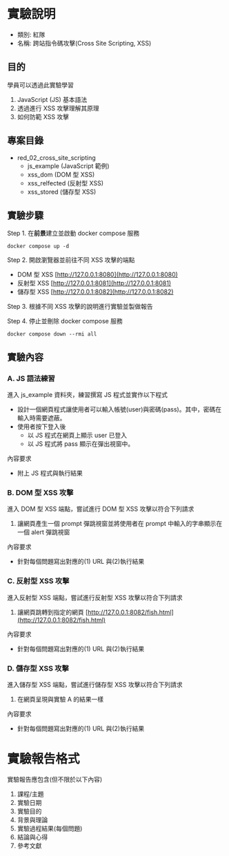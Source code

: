 # 實驗說明
- 類別: 紅隊
- 名稱: 跨站指令碼攻擊(Cross Site Scripting, XSS)

## 目的
學員可以透過此實驗學習
1. JavaScript (JS) 基本語法
2. 透過進行 XSS 攻擊理解其原理
3. 如何防範 XSS 攻擊

## 專案目錄
- red_02_cross_site_scripting
  - js_example (JavaScript 範例)
  - xss_dom (DOM 型 XSS)
  - xss_relfected (反射型 XSS)
  - xss_stored (儲存型 XSS)

## 實驗步驟
Step 1. 在**前景**建立並啟動 docker compose 服務

```shell
docker compose up -d
```

Step 2. 開啟瀏覽器並前往不同 XSS 攻擊的端點

- DOM 型 XSS [http://127.0.0.1:8080](http://127.0.0.1:8080)
- 反射型 XSS [http://127.0.0.1:8081](http://127.0.0.1:8081)
- 儲存型 XSS [http://127.0.0.1:8082](http://127.0.0.1:8082)

Step 3. 根據不同 XSS 攻擊的說明進行實驗並製做報告

Step 4. 停止並刪除 docker compose 服務
```shell
docker compose down --rmi all
```

## 實驗內容
### A. JS 語法練習
進入 js_example 資料夾，練習撰寫 JS 程式並實作以下程式

  - 設計一個網頁程式讓使用者可以輸入帳號(user)與密碼(pass)。其中，密碼在輸入時需要遮蔽。
  - 使用者按下登入後
    - 以 JS 程式在網頁上顯示 user 已登入
    - 以 JS 程式將 pass 顯示在彈出視窗中。

內容要求
  - 附上 JS 程式與執行結果

### B. DOM 型 XSS 攻擊
進入 DOM 型 XSS 端點，嘗試進行 DOM 型 XSS 攻擊以符合下列請求

  1. 讓網頁產生一個 prompt 彈跳視窗並將使用者在 prompt 中輸入的字串顯示在一個 alert 彈跳視窗

內容要求
  - 針對每個問題寫出對應的(1) URL 與(2)執行結果

### C. 反射型 XSS 攻擊
進入反射型 XSS 端點，嘗試進行反射型 XSS 攻擊以符合下列請求

  1. 讓網頁跳轉到指定的網頁
  [http://127.0.0.1:8082/fish.html](http://127.0.0.1:8082/fish.html)

內容要求
  - 針對每個問題寫出對應的(1) URL 與(2)執行結果

### D. 儲存型 XSS 攻擊
進入儲存型 XSS 端點，嘗試進行儲存型 XSS 攻擊以符合下列請求

  1. 在網頁呈現與實驗 A 的結果一樣

內容要求
  - 針對每個問題寫出對應的(1) URL 與(2)執行結果

# 實驗報告格式
實驗報告應包含(但不限於以下內容)

1. 課程/主題
2. 實驗日期
3. 實驗目的
4. 背景與理論
5. 實驗過程結果(每個問題)
6. 結論與心得
8. 參考文獻
